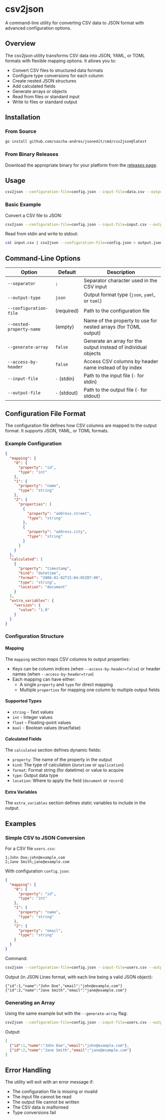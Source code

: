# csv2json

A command-line utility for converting CSV data to JSON format with advanced configuration options.

## Overview

The csv2json utility transforms CSV data into JSON, YAML, or TOML formats with flexible mapping options. It allows you to:

- Convert CSV files to structured data formats
- Configure type conversions for each column
- Create nested JSON structures
- Add calculated fields
- Generate arrays or objects
- Read from files or standard input
- Write to files or standard output

## Installation

### From Source

```bash
go install github.com/sascha-andres/jsonedit/cmd/csv2json@latest
```

### From Binary Releases

Download the appropriate binary for your platform from the [releases page](https://github.com/sascha-andres/jsonedit/releases).

## Usage

```bash
csv2json --configuration-file=config.json --input-file=data.csv --output-file=result.json
```

### Basic Example

Convert a CSV file to JSON:

```bash
csv2json --configuration-file=config.json --input-file=input.csv --output-file=output.json
```

Read from stdin and write to stdout:

```bash
cat input.csv | csv2json --configuration-file=config.json > output.json
```

## Command-Line Options

| Option | Default | Description |
|--------|---------|-------------|
| `--separator` | `;` | Separator character used in the CSV input |
| `--output-type` | `json` | Output format type (`json`, `yaml`, or `toml`) |
| `--configuration-file` | (required) | Path to the configuration file |
| `--nested-property-name` | (empty) | Name of the property to use for nested arrays (for TOML output) |
| `--generate-array` | `false` | Generate an array for the output instead of individual objects |
| `--access-by-header` | `false` | Access CSV columns by header name instead of by index |
| `--input-file` | `-` (stdin) | Path to the input file (`-` for stdin) |
| `--output-file` | `-` (stdout) | Path to the output file (`-` for stdout) |

## Configuration File Format

The configuration file defines how CSV columns are mapped to the output format. It supports JSON, YAML, or TOML formats.

### Example Configuration

```json
{
  "mapping": {
    "0": {
      "property": "id",
      "type": "int"
    },
    "1": {
      "property": "name",
      "type": "string"
    },
    "2": {
      "properties": [
        {
          "property": "address.street",
          "type": "string"
        },
        {
          "property": "address.city",
          "type": "string"
        }
      ]
    }
  },
  "calculated": [
    {
      "property": "timestamp",
      "kind": "datetime",
      "format": "2006-01-02T15:04:05Z07:00",
      "type": "string",
      "location": "document"
    }
  ],
  "extra_variables": {
    "version": {
      "value": "1.0"
    }
  }
}
```

### Configuration Structure

#### Mapping

The `mapping` section maps CSV columns to output properties:

- Keys can be column indices (when `--access-by-header=false`) or header names (when `--access-by-header=true`)
- Each mapping can have either:
  - A single `property` and `type` for direct mapping
  - Multiple `properties` for mapping one column to multiple output fields

#### Supported Types

- `string` - Text values
- `int` - Integer values
- `float` - Floating-point values
- `bool` - Boolean values (true/false)

#### Calculated Fields

The `calculated` section defines dynamic fields:

- `property`: The name of the property in the output
- `kind`: The type of calculation (`datetime` or `application`)
- `format`: Format string (for datetime) or value to acquire
- `type`: Output data type
- `location`: Where to apply the field (`document` or `record`)

#### Extra Variables

The `extra_variables` section defines static variables to include in the output.

## Examples

### Simple CSV to JSON Conversion

For a CSV file `users.csv`:
```
1;John Doe;john@example.com
2;Jane Smith;jane@example.com
```

With configuration `config.json`:
```json
{
  "mapping": {
    "0": {
      "property": "id",
      "type": "int"
    },
    "1": {
      "property": "name",
      "type": "string"
    },
    "2": {
      "property": "email",
      "type": "string"
    }
  }
}
```

Command:
```bash
csv2json --configuration-file=config.json --input-file=users.csv --output-file=users.json
```

Output (in JSON Lines format, with each line being a valid JSON object):
```jsonl
{"id":1,"name":"John Doe","email":"john@example.com"}
{"id":2,"name":"Jane Smith","email":"jane@example.com"}
```

### Generating an Array

Using the same example but with the `--generate-array` flag:

```bash
csv2json --configuration-file=config.json --input-file=users.csv --output-file=users.json --generate-array
```

Output:
```json
[
  {"id":1,"name":"John Doe","email":"john@example.com"},
  {"id":2,"name":"Jane Smith","email":"jane@example.com"}
]
```

## Error Handling

The utility will exit with an error message if:
- The configuration file is missing or invalid
- The input file cannot be read
- The output file cannot be written
- The CSV data is malformed
- Type conversions fail
